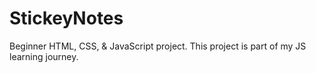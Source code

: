 # StickeyNotes
Beginner HTML, CSS, &amp; JavaScript project. This project is part of my JS learning journey.
